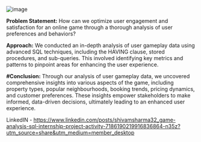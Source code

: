 ![image](https://github.com/shivamsharma32/Online-Game-Analysis/assets/153700930/0209156c-7176-41af-9d60-389eb1382a6f)


**Problem Statement:** How can we optimize user engagement and satisfaction for an online game through a thorough analysis of
user preferences and behaviors?

**Approach:** We conducted an in-depth analysis of user gameplay data using advanced SQL techniques, including the HAVING
clause, stored procedures, and sub-queries. This involved identifying key metrics and patterns to pinpoint areas for enhancing the
user experience.

**#Conclusion:** Through our analysis of user gameplay data, we uncovered comprehensive insights into various aspects of the game,
including property types, popular neighbourhoods, booking trends, pricing dynamics, and customer preferences. These insights
empower stakeholders to make informed, data-driven decisions, ultimately leading to an enhanced user experience.

LinkedIN - https://www.linkedin.com/posts/shivamsharma32_game-analysis-sql-internship-project-activity-7186190219916836864-n35z?utm_source=share&utm_medium=member_desktop

